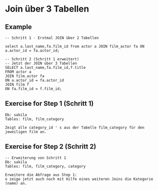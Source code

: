 # Join über 3 Tabellen 

## Example 

```
-- Schritt 1 - Erstmal JOIN über 2 Tabellen 

select a.last_name,fa.film_id from actor a JOIN film_actor fa ON a.actor_id = fa.actor_id;

-- Schritt 2 (Schritt 1 erweitert)
-- Jetzt der JOIN über 3 Tabellen 
SELECT a.last_name,fa.film_id,f.title 
FROM actor a 
JOIN film_actor fa 
ON a.actor_id = fa.actor_id
JOIN film f 
ON fa.film_id = f.film_id;

```

## Exercise for Step 1 (Schritt 1) 

```
Db: sakila
Tables: film, film_category 

Zeigt alle category_id ' s aus der Tabelle film_category für den jeweiligen film an. 

```

## Exercise for Step 2 (Schritt 2) 

```
-- Erweiterung von Schritt 1 
Db: sakila
Tables: film, film_category, category 

Erweitere die Abfrage aus Step 1:
o zeige jetzt auch noch mit Hilfe eines weiteren Joins die Kategorie (name) an. 

```
